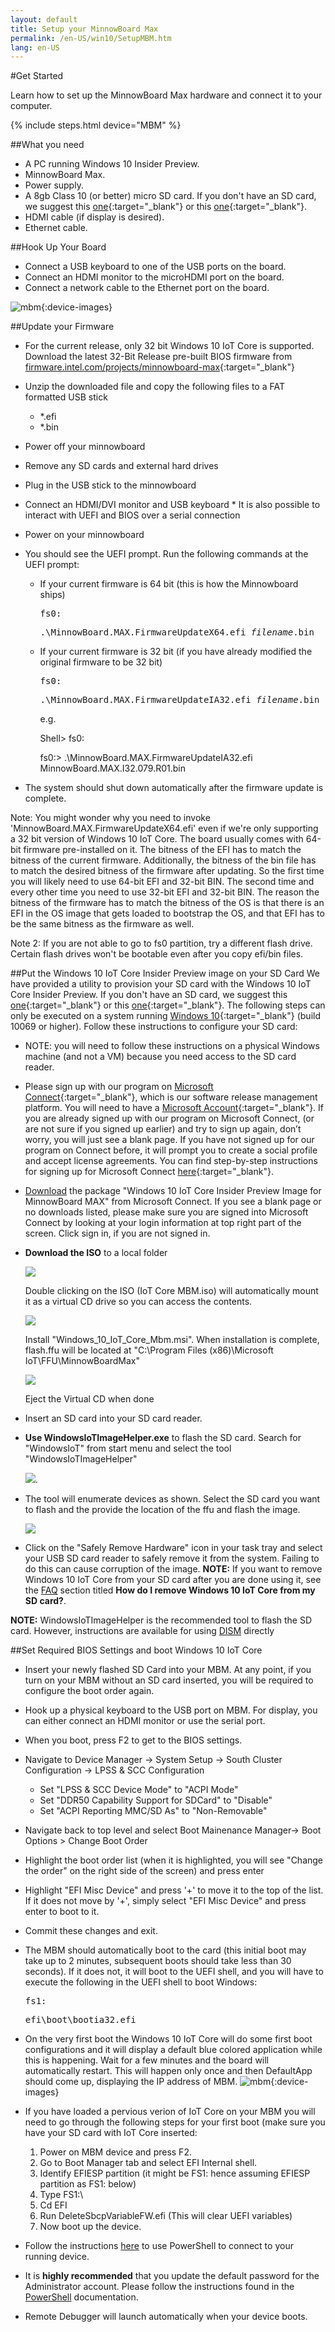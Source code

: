 ```yaml
---
layout: default
title: Setup your MinnowBoard Max
permalink: /en-US/win10/SetupMBM.htm
lang: en-US
---
```


#Get Started

Learn how to set up the MinnowBoard Max hardware and connect it to your computer.

{% include steps.html device="MBM" %}

##What you need
* A PC running Windows 10 Insider Preview.
* MinnowBoard Max.
* Power supply.
* A 8gb Class 10 (or better) micro SD card. If you don't have an SD card, we suggest this [one](http://www.amazon.com/gp/product/B00IVPU786?tag=thewire06-20&linkCode=as2&creative=374929&camp=211189){:target="_blank"} or this [one](http://www.amazon.com/SanDisk-Ultra-Micro-SDHC-16GB/dp/9966573445/ref=sr_1_15?ie=UTF8&qid=1415926730&sr=8-15&keywords=micro+sd+xd){:target="_blank"}.
* HDMI cable (if display is desired).
* Ethernet cable.

##Hook Up Your Board
* Connect a USB keyboard to one of the USB ports on the board.
* Connect an HDMI monitor to the microHDMI port on the board.
* Connect a network cable to the Ethernet port on the board.

![mbm]({{site.baseurl}}/images/mbm.bmp){:device-images}

##Update your Firmware

* For the current release, only 32 bit Windows 10 IoT Core is supported.  Download the latest 32-Bit Release pre-built BIOS firmware from [firmware.intel.com/projects/minnowboard-max](http://firmware.intel.com/projects/minnowboard-max){:target="_blank"}
* Unzip the downloaded file and copy the following files to a FAT formatted USB stick
	* *.efi
    * *.bin
* Power off your minnowboard
* Remove any SD cards and external hard drives
* Plug in the USB stick to the minnowboard
* Connect an HDMI/DVI monitor and USB keyboard
        * It is also possible to interact with UEFI and BIOS over a serial connection
* Power on your minnowboard
* You should see the UEFI prompt. Run the following commands at the UEFI prompt:
	* If your current firmware is 64 bit (this is how the Minnowboard ships)

		<kbd>fs0:</kbd>

		<kbd>.\MinnowBoard.MAX.FirmwareUpdateX64.efi _filename_.bin</kbd>

    * If your current firmware is 32 bit (if you have already modified the original firmware to be 32 bit)

		<kbd>fs0:</kbd>

		<kbd>.\MinnowBoard.MAX.FirmwareUpdateIA32.efi _filename_.bin</kbd>

		e.g.

        Shell> fs0:

        fs0:\> .\MinnowBoard.MAX.FirmwareUpdateIA32.efi MinnowBoard.MAX.I32.079.R01.bin

* The system should shut down automatically after the firmware update is complete.

Note: You might wonder why you need to invoke 'MinnowBoard.MAX.FirmwareUpdateX64.efi' even if we're only supporting a 32 bit version of Windows 10 IoT Core.
The board usually comes with 64-bit firmware pre-installed on it.  The bitness of the EFI has to match the bitness of the current firmware.  Additionally, the bitness of the bin file has to match the desired bitness of the firmware after updating.
So the first time you will likely need to use 64-bit EFI and 32-bit BIN.
The second time and every other time you need to use 32-bit EFI and 32-bit BIN.
The reason the bitness of the firmware has to match the bitness of the OS is that there is an EFI in the OS image that gets loaded to bootstrap the OS, and that EFI has to be the same bitness as the firmware as well.

Note 2: If you are not able to go to fs0 partition, try a different flash drive. Certain flash drives won't be bootable even after you copy efi/bin files.



##Put the Windows 10 IoT Core Insider Preview image on your SD Card
We have provided a utility to provision your SD card with the Windows 10 IoT Core Insider Preview. If you don't have an SD card, we suggest this [one](http://www.amazon.com/gp/product/B00IVPU786?tag=thewire06-20&linkCode=as2&creative=374929&camp=211189){:target="_blank"} or this [one](http://www.amazon.com/SanDisk-Ultra-Micro-SDHC-16GB/dp/9966573445/ref=sr_1_15?ie=UTF8&qid=1415926730&sr=8-15&keywords=micro+sd+xd){:target="_blank"}.  The following steps can only be executed on a system running [Windows 10](https://insider.windows.com){:target="_blank"} (build 10069 or higher).
Follow these instructions to configure your SD card:

* NOTE: you will need to follow these instructions on a physical Windows machine (and not a VM) because you need access to the SD card reader.
* Please sign up with our program on [Microsoft Connect](https://connect.microsoft.com/windowsembeddediot/SelfNomination.aspx?ProgramID=8558){:target="_blank"}, which is our software release management platform. You will need to have a [Microsoft Account](http://www.microsoft.com/en-us/account/default.aspx){:target="_blank"}. If you are already signed up with our program on Microsoft Connect, (or are not sure if you signed up earlier) and try to sign up again, don’t worry, you will just see a blank page. If you have not signed up for our program on Connect before, it will prompt you to create a social profile and accept license agreements. You can find step-by-step instructions for signing up for Microsoft Connect [here](https://connect.microsoft.com/windowsembeddedIoT/Downloads/DownloadDetails.aspx?DownloadID=57783){:target="_blank"}.
* [Download](https://connect.microsoft.com/windowsembeddedIoT/Downloads/DownloadDetails.aspx?DownloadID=57783) the package "Windows 10 IoT Core Insider Preview Image for MinnowBoard MAX" from Microsoft Connect. If you see a blank page or no downloads listed, please make sure you are signed into Microsoft Connect by looking at your login information at top right part of the screen. Click sign in, if you are not signed in.
* **Download the ISO** to a local folder

	<img src="{{site.baseurl}}/images/mbm_iso.png">     
	
	Double clicking on the ISO (IoT Core MBM.iso) will automatically mount it as a virtual CD drive so you can access the contents. 
	
	<img src="{{site.baseurl}}/images/mbm_msi.png">  
	
	Install "Windows_10_IoT_Core_Mbm.msi". When installation is complete, flash.ffu will be located at "C:\Program Files (x86)\Microsoft IoT\FFU\MinnowBoardMax"
	
	<img src="{{site.baseurl}}/images/mbmffu.png">
	
	Eject the Virtual CD when done
	
* Insert an SD card into your SD card reader.
* **Use WindowsIoTImageHelper.exe** to flash the SD card. Search for "WindowsIoT" from start menu and select the tool "WindowsIoTImageHelper"

	<img src="{{site.baseurl}}/images/ImagerHelperSearch.png">. 
	
* The tool will enumerate devices as shown. 
	Select the SD card you want to flash and the provide the location of the ffu and flash the image.

	<img src="{{site.baseurl}}/images/mbm_ImageHelper.png">

* Click on the "Safely Remove Hardware" icon in your task tray and select your USB SD card reader to safely remove it from the system.  Failing to do this can cause corruption of the image.
**NOTE:** If you want to remove Windows 10 IoT Core from your SD card after you are done using it, see the [FAQ]({{site.baseurl}}/{{page.lang}}/Faqs.htm) section titled **How do I remove Windows 10 IoT Core from my SD card?**.

**NOTE:** WindowsIoTImageHelper is the recommended tool to flash the SD card. However, instructions are available for using [DISM]({{site.baseurl}}/{{page.lang}}/win10/samples/dism.htm) directly

##Set Required BIOS Settings and boot Windows 10 IoT Core

* Insert your newly flashed SD Card into your MBM.  At any point, if you turn on your MBM without an SD card inserted, you will be required to configure the boot order again.
* Hook up a physical keyboard to the USB port on MBM. For display, you can either connect an HDMI monitor or use the serial port.
* When you boot, press F2 to get to the BIOS settings.
* Navigate to Device Manager -> System Setup -> South Cluster Configuration -> LPSS & SCC Configuration
    * Set "LPSS & SCC Device Mode" to "ACPI Mode"
    * Set "DDR50 Capability Support for SDCard" to "Disable"
    * Set "ACPI Reporting MMC/SD As" to "Non-Removable"
* Navigate back to top level and select Boot Mainenance Manager-> Boot Options > Change Boot Order
* Highlight the boot order list (when it is highlighted, you will see "Change the order" on the right side of the screen) and press enter
* Highlight "EFI Misc Device" and press '+' to move it to the top of the list. If it does not move by '+', simply select "EFI Misc Device" and press enter to boot to it.
* Commit these changes and exit.
* The MBM should automatically boot to the card (this initial boot may take up to 2 minutes, subsequent boots should take less than 30 seconds). If it does not, it will boot to the UEFI shell, and you will have to execute the following in the UEFI shell to boot Windows:

	<kbd>fs1:</kbd><br/>

	<kbd>efi\boot\bootia32.efi</kbd>

* On the very first boot the Windows 10 IoT Core will do some first boot configurations and it will display a default blue colored application while this is happening. Wait for a few minutes and the board will automatically restart. This will happen only once and then DefaultApp should come up, displaying the IP address of MBM.
![mbm]({{site.baseurl}}/images/DefaultAppMBM.png){:device-images}


* If you have loaded a pervious verion of IoT Core on your MBM you will need to go through the following steps for your first boot (make sure you have your SD card with IoT Core inserted:
  1. Power on MBM device and press F2.
  2. Go to Boot Manager tab and select EFI Internal shell.
  3. Identify EFIESP partition (it might be FS1: hence assuming EFIESP partition as FS1: below)
  4. Type FS1:\ 
  5. Cd EFI
  6. Run  DeleteSbcpVariableFW.efi (This will clear UEFI variables)
  7. Now boot up the device.
* Follow the instructions [here]({{site.baseurl}}/{{page.lang}}/win10/samples/PowerShell.htm) to use PowerShell to connect to your running device.
* It is **highly recommended** that you update the default password for the Administrator account. Please follow the instructions found in the [PowerShell]({{site.baseurl}}/{{page.lang}}/win10/samples/PowerShell.htm) documentation.
* Remote Debugger will launch automatically when your device boots.
